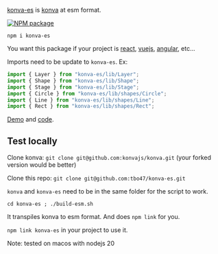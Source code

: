 [konva-es](https://github.com/tbo47/konva-es/) is [konva](https://github.com/konvajs/konva) at esm format.

[![NPM package](https://img.shields.io/npm/dw/konva-es.svg?logo=npm&logoColor=fff&label=NPM+package&color=limegreen)](https://www.npmjs.com/package/konva-es)

`npm i konva-es`

You want this package if your project is [react](https://react.dev/), [vuejs](https://vuejs.org/), [angular](https://angular.dev/), etc...

Imports need to be update to `konva-es`. Ex:

```javascript
import { Layer } from "konva-es/lib/Layer";
import { Shape } from "konva-es/lib/Shape";
import { Stage } from "konva-es/lib/Stage";
import { Circle } from "konva-es/lib/shapes/Circle";
import { Line } from "konva-es/lib/shapes/Line";
import { Rect } from "konva-es/lib/shapes/Rect";
```

[Demo](https://tbo47.github.io/konva-esm_example1/) and [code](https://github.com/tbo47/tbo47.github.io/blob/main/konva-esm_example1/index.js).

## Test locally

Clone konva: `git clone git@github.com:konvajs/konva.git` (your forked version would be better)

Clone this repo: `git clone git@github.com:tbo47/konva-es.git`

`konva` and `konva-es` need to be in the same folder for the script to work.

`cd konva-es ; ./build-esm.sh`

It transpiles konva to esm format. And does `npm link` for you.

`npm link konva-es` in your project to use it.

Note: tested on macos with nodejs 20

